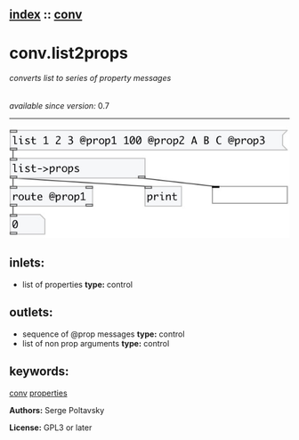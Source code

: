 [index](index.html) :: [conv](category_conv.html)
---

# conv.list2props

###### converts list to series of property messages

*available since version:* 0.7

---




[![example](../examples/img/conv.list2props.jpg)](../examples/pd/conv.list2props.pd)









## inlets:

* list of properties 
__type:__ control<br>



## outlets:

* sequence of @prop messages
__type:__ control<br>
* list of non prop arguments
__type:__ control<br>



## keywords:

[conv](keywords/conv.html)
[properties](keywords/properties.html)






**Authors:** Serge Poltavsky




**License:** GPL3 or later





